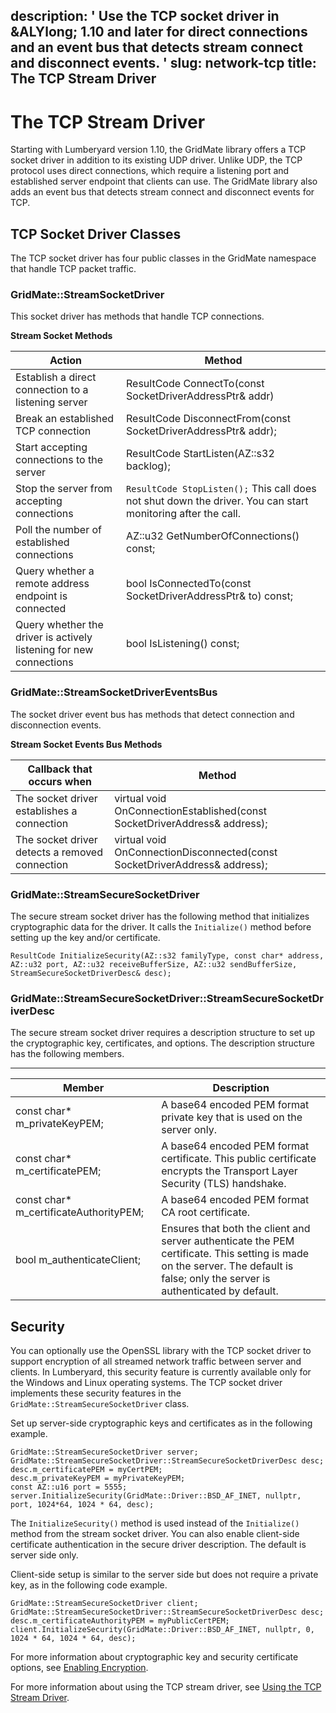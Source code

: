 description: ' Use the TCP socket driver in &ALYlong; 1.10 and later for direct connections
  and an event bus that detects stream connect and disconnect events. '
slug: network-tcp
title: The TCP Stream Driver
---
# The TCP Stream Driver<a name="network-tcp"></a>

Starting with Lumberyard version 1\.10, the GridMate library offers a TCP socket driver in addition to its existing UDP driver\. Unlike UDP, the TCP protocol uses direct connections, which require a listening port and established server endpoint that clients can use\. The GridMate library also adds an event bus that detects stream connect and disconnect events for TCP\.

## TCP Socket Driver Classes<a name="network-tcp-tcp-socket-driver-classes"></a>

The TCP socket driver has four public classes in the GridMate namespace that handle TCP packet traffic\.

### GridMate::StreamSocketDriver<a name="network-tcp-socket-driver-classes-gridmatestreamsocketdriver"></a>

This socket driver has methods that handle TCP connections\.


**Stream Socket Methods**  

| Action | Method | 
| --- | --- | 
| Establish a direct connection to a listening server | ResultCode ConnectTo\(const SocketDriverAddressPtr& addr\) | 
| Break an established TCP connection | ResultCode DisconnectFrom\(const SocketDriverAddressPtr& addr\); | 
| Start accepting connections to the server | ResultCode StartListen\(AZ::s32 backlog\); | 
| Stop the server from accepting connections | `ResultCode StopListen();`  This call does not shut down the driver\. You can start monitoring after the call\.  | 
| Poll the number of established connections | AZ::u32 GetNumberOfConnections\(\) const; | 
| Query whether a remote address endpoint is connected | bool IsConnectedTo\(const SocketDriverAddressPtr& to\) const; | 
| Query whether the driver is actively listening for new connections | bool IsListening\(\) const; | 

### GridMate::StreamSocketDriverEventsBus<a name="network-tcp-socket-driver-classes-gridmatestreamsocketdrivereventsbus"></a>

The socket driver event bus has methods that detect connection and disconnection events\.


**Stream Socket Events Bus Methods**  

| Callback that occurs when | Method | 
| --- | --- | 
| The socket driver establishes a connection | virtual void OnConnectionEstablished\(const SocketDriverAddress& address\); | 
| The socket driver detects a removed connection | virtual void OnConnectionDisconnected\(const SocketDriverAddress& address\); | 

### GridMate::StreamSecureSocketDriver<a name="network-tcp-socket-driver-classes-gridmatestreamsecuresocketdriver"></a>

The secure stream socket driver has the following method that initializes cryptographic data for the driver\. It calls the `Initialize()` method before setting up the key and/or certificate\.

```
ResultCode InitializeSecurity(AZ::s32 familyType, const char* address, AZ::u32 port, AZ::u32 receiveBufferSize, AZ::u32 sendBufferSize, StreamSecureSocketDriverDesc& desc); 
```

### GridMate::StreamSecureSocketDriver::StreamSecureSocketDriverDesc<a name="network-tcp-socket-driver-classes-gridmatestreamsecuresocketdriverstreamsecuresocketdriverdesc"></a>

The secure stream socket driver requires a description structure to set up the cryptographic key, certificates, and options\. The description structure has the following members\.


****  

| Member | Description | 
| --- | --- | 
| const char\* m\_privateKeyPEM; | A base64 encoded PEM format private key that is used on the server only\. | 
| const char\* m\_certificatePEM; | A base64 encoded PEM format certificate\. This public certificate encrypts the Transport Layer Security \(TLS\) handshake\. | 
| const char\* m\_certificateAuthorityPEM; | A base64 encoded PEM format CA root certificate\. | 
| bool m\_authenticateClient; | Ensures that both the client and server authenticate the PEM certificate\. This setting is made on the server\. The default is false; only the server is authenticated by default\. | 

## Security<a name="network-tcp-security"></a>

You can optionally use the OpenSSL library with the TCP socket driver to support encryption of all streamed network traffic between server and clients\. In Lumberyard, this security feature is currently available only for the Windows and Linux operating systems\. The TCP socket driver implements these security features in the `GridMate::StreamSecureSocketDriver` class\.

Set up server\-side cryptographic keys and certificates as in the following example\.

```
GridMate::StreamSecureSocketDriver server;
GridMate::StreamSecureSocketDriver::StreamSecureSocketDriverDesc desc;
desc.m_certificatePEM = myCertPEM;
desc.m_privateKeyPEM = myPrivateKeyPEM;
const AZ::u16 port = 5555;
server.InitializeSecurity(GridMate::Driver::BSD_AF_INET, nullptr, port, 1024*64, 1024 * 64, desc);
```

The `InitializeSecurity()` method is used instead of the `Initialize()` method from the stream socket driver\. You can also enable client\-side certificate authentication in the secure driver description\. The default is server side only\.

Client\-side setup is similar to the server side but does not require a private key, as in the following code example\.

```
GridMate::StreamSecureSocketDriver client;
GridMate::StreamSecureSocketDriver::StreamSecureSocketDriverDesc desc;
desc.m_certificateAuthorityPEM = myPublicCertPEM;
client.InitializeSecurity(GridMate::Driver::BSD_AF_INET, nullptr, 0, 1024 * 64, 1024 * 64, desc);
```

For more information about cryptographic key and security certificate options, see [Enabling Encryption](network-encryption-enabling.md)\.

For more information about using the TCP stream driver, see [Using the TCP Stream Driver](network-tcp-using.md)\.